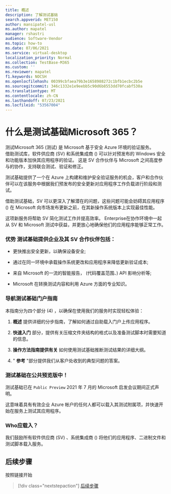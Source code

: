 ```yaml
---
title: 概述
description: 了解测试基础
search.appverid: MET150
author: mansipatel-usl
ms.author: mapatel
manager: rshastri
audience: Software-Vendor
ms.topic: how-to
ms.date: 07/06/2021
ms.service: virtual-desktop
localization_priority: Normal
ms.collection: TestBase-M365
ms.custom: ''
ms.reviewer: mapatel
f1.keywords: NOCSH
ms.openlocfilehash: 00399cbfaea79b3e1658988272c1bfb1ecbc2b5e
ms.sourcegitcommit: 346c1332e1e9eebb5c90d6b8553dd70fcabf530a
ms.translationtype: MT
ms.contentlocale: zh-CN
ms.lasthandoff: 07/23/2021
ms.locfileid: "53567004"
---
```

# <a name="what-is-test-base-for-microsoft-365"></a>什么是测试基础Microsoft 365？ 

测试Microsoft 365 (测试) 是 Microsoft 基于安全 Azure 环境的验证服务。  
借助测试库，软件供应商 (SV) 和系统集成商 () 可以针对预发布的 Windows 安全和功能版本加快其应用程序的验证。 这是 SV 合作伙伴与 Microsoft 之间高度参与的协作，支持联合测试、验证和修正。

测试基础提供了一个在 Azure 上构建和维护安全验证服务的机会，客户和合作伙伴可以在该服务中根据我们预发布的安全更新对应用程序工作负载进行阶段和测试。

借助测试基础，SV 可以更深入了解潜在的问题，这些问题可能会妨碍其应用程序 () 在 Microsoft 向市场发布更新之前，在其新操作系统版本上实现最佳性能。

这项新服务将帮助 SV 简化测试工作并提高效率。 Enterprise在协作环境中一起从 SV 和 Microsoft 测试中获益，并更放心地确保他们的应用程序能够正常工作。 

### <a name="advantages-test-base-offers-enterprises-and-their-sv-partners-include"></a>优势 测试基础提供企业及其 SV 合作伙伴包括： 
 
  * 更快推出安全更新，以确保设备安全; 
 
  * 通过在同一环境中承载操作系统更改和应用程序来降低更新验证成本; 
  
  * 来自 Microsoft 的一流的智能报告， (代码覆盖范围、) API 影响分析等; 
  
  * Microsoft 在转换测试内容和利用 Azure 方面的专业知识。 


### <a name="guide-to-navigating-the-test-base-portal"></a>导航测试基础门户指南

本指南分为四个部分 (4) ，以确保在使用我们的服务时实现轻松体验：

1. **概述** 提供详细的分步指南，了解如何通过自助载入门户上传应用程序。 

2. **快速入门** 部分，提供有关压缩文件夹结构的格式以及准备测试脚本时需要知道的信息。

3. **操作方法指南提供有关** 如何使用测试基础推断测试结果的详细大纲。

4. " **参考** "部分提供我们从客户处收到的典型问题的答案。

### <a name="test-base-is-in-public-preview"></a>测试基础在公共预览版中！

测试基础已在 ```Public Preview``` 2021 年 7 月的 Microsoft 启发会议期间正式声明。 

这意味着具有有效企业 Azure 帐户的任何人都可以载入其测试附属项，并快速开始在服务上测试其应用程序。

### <a name="who-should-onboard"></a>Who应载入？

我们鼓励所有软件供应商 (SV) 、系统集成商 () 将他们的应用程序、二进制文件和测试脚本载入服务。

## <a name="next-steps"></a>后续步骤

按照链接开始
> [!div class="nextstepaction"]
> [后续步骤](createaccount.md)

